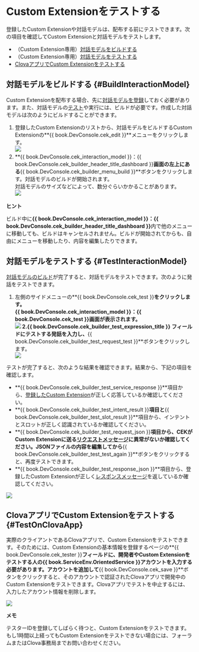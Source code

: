 <!-- Note! This content includes shared parts. Therefore, when you update this, you should beware of synchronization. -->

# Custom Extensionをテストする
登録したCustom Extensionや対話モデルは、配布する前にテストできます。次の項目を確認してCustom Extensionと対話モデルをテストします。

* （Custom Extension専用）[対話モデルをビルドする](#BuildInteractionModel)
* （Custom Extension専用）[対話モデルをテストする](#TestInteractionModel)
* [ClovaアプリでCustom Extensionをテストする](#TestOnClovaApp)

## 対話モデルをビルドする {#BuildInteractionModel}

Custom Extensionを配布する場合、先に[対話モデルを登録](/DevConsole/Guides/Register_Interaction_Model.md)しておく必要があります。また、対話モデルの[テスト](#TestInteractionModel)や実行には、ビルドが必要です。作成した対話モデルは次のようにビルドすることができます。

1. 登録したCustom Extensionのリストから、対話モデルをビルドするCustom Extensionの**{{ book.DevConsole.cek_edit }}**メニューをクリックします。<br />
  ![](/DevConsole/Assets/Images/DevConsole-Interaction_Model_Menu.png)
2. **{{ book.DevConsole.cek_interaction_model }}：{{ book.DevConsole.cek_builder_header_title_dashboard }}**画面の左上にある**{{ book.DevConsole.cek_builder_menu_build }}**ボタンをクリックします。対話モデルのビルドが開始されます。<br />
  対話モデルのサイズなどによって、数分ぐらいかかることがあります。<br />
  ![](/DevConsole/Assets/Images/DevConsole-Build_Interaction_Model.png)

<div class="tip">
  <p><strong>ヒント</strong></p>
  <p>ビルド中に<strong>{{ book.DevConsole.cek_interaction_model }}：{{ book.DevConsole.cek_builder_header_title_dashboard }}</strong>内で他のメニューに移動しても、ビルドはキャンセルされません。ビルドが開始されてからも、自由にメニューを移動したり、内容を編集したりできます。</p>
</div>

## 対話モデルをテストする {#TestInteractionModel}

[対話モデルのビルド](#BuildInteractionModel)が完了すると、対話モデルをテストできます。次のように発話をテストできます。

1. 左側のサイドメニューの**{{ book.DevConsole.cek_test }}**をクリックします。<br />
  **{{ book.DevConsole.cek_interaction_model }}：{{ book.DevConsole.cek_test }}**画面が表示されます。<br />
  ![](/DevConsole/Assets/Images/DevConsole-Test_Menu.png)
2.**{{ book.DevConsole.cek_builder_test_expression_title }}** フィールドにテストする発話を入力し、**{{ book.DevConsole.cek_builder_test_request_test }}**ボタンをクリックします。</li>
  ![](/DevConsole/Assets/Images/DevConsole-Test_Utterance_Example.png)

テストが完了すると、次のような結果を確認できます。結果から、下記の項目を確認します。

* **{{ book.DevConsole.cek_builder_test_service_response }}**項目から、[登録したCustom Extension](/DevConsole/Guides/Register_Custom_Extension.md)が正しく応答しているか確認してください。
* **{{ book.DevConsole.cek_builder_test_intent_result }}**項目と**{{ book.DevConsole.cek_builder_test_slot_result }}**項目から、インテントとスロットが正しく認識されているか確認してください。
* **{{ book.DevConsole.cek_builder_test_request_json }}**項目から、CEKがCustom Extensionに送る[リクエストメッセージ](/Develop/References/Custom_Extension_Message.md#CustomExtRequestMessage)に異常がないか確認してください。JSONファイルの内容を編集してから**{{ book.DevConsole.cek_builder_test_test_again }}**ボタンをクリックすると、再度テストできます。
* **{{ book.DevConsole.cek_builder_test_response_json }}**項目から、登録したCustom Extensionが正しく[レスポンスメッセージ](/Develop/References/Custom_Extension_Message.md#CustomExtResponseMessage)を返しているか確認してください。

![](/DevConsole/Assets/Images/DevConsole-Test_Result.png)

<!-- Start of the shared content: TestOnClovaApp -->

## ClovaアプリでCustom Extensionをテストする {#TestOnClovaApp}

実際のクライアントであるClovaアプリで、Custom Extensionをテストできます。そのためには、Custom Extensionの基本情報を登録するページの**{{ book.DevConsole.cek_tester }}**フィールドに、開発者やCustom Extensionをテストする人の<strong>{{ book.ServiceEnv.OrientedService }}アカウント</strong>を入力する必要があります。アカウントを追加して**{{ book.DevConsole.cek_save }}**ボタンをクリックすると、そのアカウントで認証されたClovaアプリで開発中のCustom Extensionをテストできます。Clovaアプリでテストを中止するには、入力したアカウント情報を削除します。

![](/DevConsole/Assets/Images/DevConsole-Add_Tester_ID_For_Custom_Extension.png)

<div class="note">
  <p><strong>メモ</strong></p>
  <p>テスターIDを登録してしばらく待つと、Custom Extensionをテストできます。もし1時間以上経ってもCustom Extensionをテストできない場合には、フォーラムまたはClova事務局までお問い合わせください。</p>
</div>

<!-- End of the shared content -->
